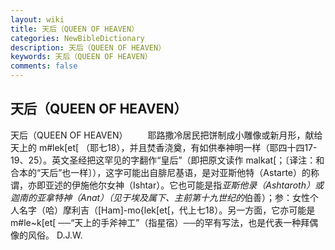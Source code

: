 ```yaml
---
layout: wiki
title: 天后（QUEEN OF HEAVEN）
categories: NewBibleDictionary
description: 天后（QUEEN OF HEAVEN）
keywords: 天后（QUEEN OF HEAVEN）
comments: false
---
```


## 天后（QUEEN OF HEAVEN）



天后（QUEEN OF HEAVEN）
　　耶路撒冷居民把饼制成小雕像或新月形，献给天上的 m#lek[et[ （耶七18），并且焚香浇奠，有如供奉神明一样（耶四十四17-19、25）。英文圣经把这罕见的字翻作“皇后”（即把原文读作 malkat[；〔译注：和合本的“天后”也一样〕），这字可能出自腓尼基语，是对亚斯他特（Astarte）的称谓，亦即亚述的伊施他尔女神（Ishtar）。它也可能是指*亚斯他录（Ashtaroth）或迦南的亚拿特神（Anat）（见于埃及属下、主前第十九世纪的*伯善）；参：女性个人名字（哈）摩利吉（[Ham]-mo{lek[et[，代上七18）。另一方面，它亦可能是 m#le~k[et[ ──“天上的手斧神工”（指星宿）──的罕有写法，也是代表一种拜偶像的风俗。
D.J.W.




